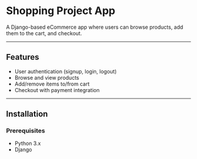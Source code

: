 # Shopping Project App

A Django-based eCommerce app where users can browse products, add them to the cart, and checkout.

---

## Features

- User authentication (signup, login, logout)
- Browse and view products
- Add/remove items to/from cart
- Checkout with payment integration

---

## Installation

### Prerequisites
- Python 3.x
- Django


